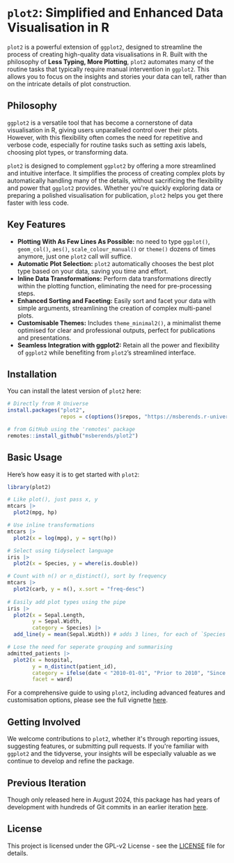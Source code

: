 # `plot2`: Simplified and Enhanced Data Visualisation in R

`plot2` is a powerful extension of `ggplot2`, designed to streamline the process of creating high-quality data visualisations in R. Built with the philosophy of **Less Typing, More Plotting**, `plot2` automates many of the routine tasks that typically require manual intervention in `ggplot2`. This allows you to focus on the insights and stories your data can tell, rather than on the intricate details of plot construction.

## Philosophy

`ggplot2` is a versatile tool that has become a cornerstone of data visualisation in R, giving users unparalleled control over their plots. However, with this flexibility often comes the need for repetitive and verbose code, especially for routine tasks such as setting axis labels, choosing plot types, or transforming data.

`plot2` is designed to complement `ggplot2` by offering a more streamlined and intuitive interface. It simplifies the process of creating complex plots by automatically handling many of the details, without sacrificing the flexibility and power that `ggplot2` provides. Whether you're quickly exploring data or preparing a polished visualisation for publication, `plot2` helps you get there faster with less code.

## Key Features

- **Plotting With As Few Lines As Possible:** no need to type `ggplot()`, `geom_col()`, `aes()`, `scale_colour_manual()` or `theme()` dozens of times anymore, just one `plot2` call will suffice.
- **Automatic Plot Selection:** `plot2` automatically chooses the best plot type based on your data, saving you time and effort.
- **Inline Data Transformations:** Perform data transformations directly within the plotting function, eliminating the need for pre-processing steps.
- **Enhanced Sorting and Faceting:** Easily sort and facet your data with simple arguments, streamlining the creation of complex multi-panel plots.
- **Customisable Themes:** Includes `theme_minimal2()`, a minimalist theme optimised for clear and professional outputs, perfect for publications and presentations.
- **Seamless Integration with ggplot2:** Retain all the power and flexibility of `ggplot2` while benefiting from `plot2`’s streamlined interface.

## Installation

You can install the latest version of `plot2` here:

```r
# Directly from R Universe
install.packages("plot2",
                 repos = c(options()$repos, "https://msberends.r-universe.dev"))

# from GitHub using the 'remotes' package
remotes::install_github("msberends/plot2")
```

## Basic Usage

Here’s how easy it is to get started with `plot2`:

```r
library(plot2)

# Like plot(), just pass x, y
mtcars |> 
  plot2(mpg, hp)

# Use inline transformations
mtcars |> 
  plot2(x = log(mpg), y = sqrt(hp))

# Select using tidyselect language
iris |>
  plot2(x = Species, y = where(is.double))

# Count with n() or n_distinct(), sort by frequency
mtcars |> 
  plot2(carb, y = n(), x.sort = "freq-desc")
  
# Easily add plot types using the pipe
iris |>
  plot2(x = Sepal.Length,
        y = Sepal.Width,
        category = Species) |>
  add_line(y = mean(Sepal.Width)) # adds 3 lines, for each of `Species`

# Lose the need for seperate grouping and summarising
admitted_patients |> 
  plot2(x = hospital,
        y = n_distinct(patient_id),
        category = ifelse(date < "2010-01-01", "Prior to 2010", "Since 2010"),
        facet = ward)
```

For a comprehensive guide to using `plot2`, including advanced features and customisation options, please see the full vignette [here](https://msberends.github.io/plot2/articles/plot2.html).

## Getting Involved

We welcome contributions to `plot2`, whether it's through reporting issues, suggesting features, or submitting pull requests. If you're familiar with `ggplot2` and the tidyverse, your insights will be especially valuable as we continue to develop and refine the package.

## Previous Iteration

Though only released here in August 2024, this package has had years of development with hundreds of Git commits in an earlier iteration [here](https://github.com/certe-medical-epidemiology/certeplot2).

## License

This project is licensed under the GPL-v2 License - see the [LICENSE](LICENSE.md) file for details.

